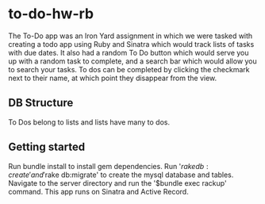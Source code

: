 # to-do-hw-rb

The To-Do app was an Iron Yard assignment in which we were tasked with creating a todo app using Ruby and Sinatra which would track lists of tasks with due dates. It also had a random To Do button which would serve you up with a random task to complete, and a search bar which would allow you to search your tasks. To dos can be completed by clicking the checkmark next to their name, at which point they disappear from the view.

## DB Structure
To Dos belong to lists and lists have many to dos.

## Getting started
Run bundle install to install gem dependencies. Run '$rake db:create' and '$rake db:migrate' to create the mysql database and tables. Navigate to the server directory and run the '$bundle exec rackup' command. This app runs on Sinatra and Active Record.
